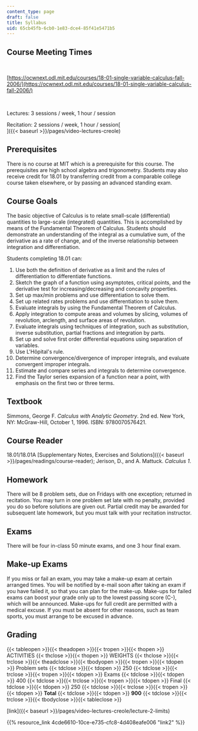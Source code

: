 ```yaml
---
content_type: page
draft: false
title: Syllabus
uid: 65cb45fb-6cb0-1e83-dce4-85f41e5471b5
---
```

## Course Meeting Times

 

[https://ocwnext.odl.mit.edu/courses/18-01-single-variable-calculus-fall-2006/](https://ocwnext.odl.mit.edu/courses/18-01-single-variable-calculus-fall-2006/)

 

Lectures: 3 sessions / week, 1 hour / session

Recitation: 2 sessions / week, 1 hour / session\[   
\]({{< baseurl >}}/pages/video-lectures-creole)

## Prerequisites

There is no course at MIT which is a prerequisite for this course. The prerequisites are high school algebra and trigonometry. Students may also receive credit for 18.01 by transferring credit from a comparable college course taken elsewhere, or by passing an advanced standing exam.

## Course Goals

The basic objective of Calculus is to relate small-scale (differential) quantities to large-scale (integrated) quantities. This is accomplished by means of the Fundamental Theorem of Calculus. Students should demonstrate an understanding of the integral as a cumulative sum, of the derivative as a rate of change, and of the inverse relationship between integration and differentiation.

Students completing 18.01 can:

1. Use both the definition of derivative as a limit and the rules of differentiation to differentiate functions.
2. Sketch the graph of a function using asymptotes, critical points, and the derivative test for increasing/decreasing and concavity properties.
3. Set up max/min problems and use differentiation to solve them.
4. Set up related rates problems and use differentiation to solve them.
5. Evaluate integrals by using the Fundamental Theorem of Calculus.
6. Apply integration to compute areas and volumes by slicing, volumes of revolution, arclength, and surface areas of revolution.
7. Evaluate integrals using techniques of integration, such as substitution, inverse substitution, partial fractions and integration by parts.
8. Set up and solve first order differential equations using separation of variables.
9. Use L'Hôpital's rule.
10. Determine convergence/divergence of improper integrals, and evaluate convergent improper integrals.
11. Estimate and compare series and integrals to determine convergence.
12. Find the Taylor series expansion of a function near a point, with emphasis on the first two or three terms.

## Textbook

Simmons, George F. *Calculus with Analytic Geometry*. 2nd ed. New York, NY: McGraw-Hill, October 1, 1996. ISBN: 9780070576421.

## Course Reader

18.01/18.01A \[Supplementary Notes, Exercises and Solutions\]({{< baseurl >}}/pages/readings/course-reader); Jerison, D., and A. Mattuck. *Calculus 1*.

## Homework

There will be 8 problem sets, due on Fridays with one exception; returned in recitation. You may turn in one problem set late with no penalty, provided you do so before solutions are given out. Partial credit may be awarded for subsequent late homework, but you must talk with your recitation instructor.

## Exams

There will be four in-class 50 minute exams, and one 3 hour final exam.

## Make-up Exams

If you miss or fail an exam, you may take a make-up exam at certain arranged times. You will be notified by e-mail soon after taking an exam if you have failed it, so that you can plan for the make-up. Make-ups for failed exams can boost your grade only up to the lowest passing score (C-), which will be announced. Make-ups for full credit are permitted with a medical excuse. If you must be absent for other reasons, such as team sports, you must arrange to be excused in advance.

## Grading

{{< tableopen >}}{{< theadopen >}}{{< tropen >}}{{< thopen >}}
ACTIVITIES
{{< thclose >}}{{< thopen >}}
WEIGHTS
{{< thclose >}}{{< trclose >}}{{< theadclose >}}{{< tbodyopen >}}{{< tropen >}}{{< tdopen >}}
Problem sets
{{< tdclose >}}{{< tdopen >}}
250
{{< tdclose >}}{{< trclose >}}{{< tropen >}}{{< tdopen >}}
Exams
{{< tdclose >}}{{< tdopen >}}
400
{{< tdclose >}}{{< trclose >}}{{< tropen >}}{{< tdopen >}}
Final
{{< tdclose >}}{{< tdopen >}}
250
{{< tdclose >}}{{< trclose >}}{{< tropen >}}{{< tdopen >}}
**Total**
{{< tdclose >}}{{< tdopen >}}
**900**
{{< tdclose >}}{{< trclose >}}{{< tbodyclose >}}{{< tableclose >}}

\[link\]({{< baseurl >}}/pages/video-lectures-creole/lecture-2-limits)

{{% resource_link 4cde6610-10ce-e735-cfc8-4d408eafe006 "link2" %}}